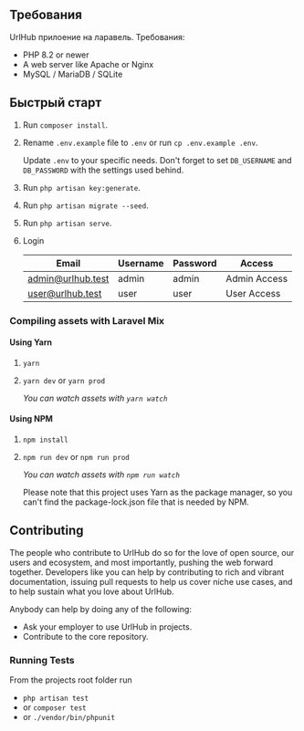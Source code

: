## Требования
UrlHub прилоение на ларавель. Требования:

- PHP 8.2 or newer
- A web server like Apache or Nginx
- MySQL / MariaDB / SQLite


## Быстрый старт
1. Run `composer install`.

2. Rename `.env.example` file to `.env` or run `cp .env.example .env`.

   Update `.env` to your specific needs. Don't forget to set `DB_USERNAME` and `DB_PASSWORD` with the settings used behind.

3. Run `php artisan key:generate`.

4. Run `php artisan migrate --seed`.

5. Run `php artisan serve`.

6. Login

   | Email             | Username | Password | Access       |
   |-------------------|----------|----------|--------------|
   | admin@urlhub.test | admin    | admin    | Admin Access |
   | user@urlhub.test  | user     | user     | User Access  |


### Compiling assets with Laravel Mix

#### Using Yarn
1. `yarn`
2. `yarn dev` or `yarn prod`

    *You can watch assets with `yarn watch`*

#### Using NPM
1. `npm install`
2. `npm run dev` or `npm run prod`

    *You can watch assets with `npm run watch`*

   Please note that this project uses Yarn as the package manager, so you can't find the package-lock.json file that is needed by NPM.

## Contributing
The people who contribute to UrlHub do so for the love of open source, our users and ecosystem, and most importantly, pushing the web forward together. Developers like you can help by contributing to rich and vibrant documentation, issuing pull requests to help us cover niche use cases, and to help sustain what you love about UrlHub.

Anybody can help by doing any of the following:
- Ask your employer to use UrlHub in projects.
- Contribute to the core repository.

### Running Tests

From the projects root folder run
- `php artisan test`
- or `composer test`
- or `./vendor/bin/phpunit`
